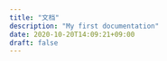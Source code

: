 ```yaml
---
title: "文档"
description: "My first documentation"
date: 2020-10-20T14:09:21+09:00
draft: false
---
```

